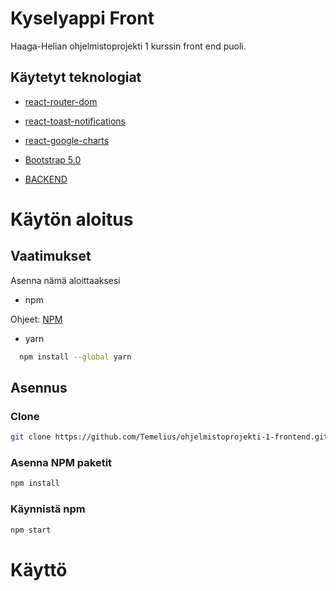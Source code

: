 # Kyselyappi Front
Haaga-Helian ohjelmistoprojekti 1 kurssin front end puoli. 

## Käytetyt teknologiat
* [react-router-dom](https://reactrouter.com/web/guides/quick-start)
* [react-toast-notifications](https://github.com/jossmac/react-toast-notifications)
* [react-google-charts](https://react-google-charts.com/)
* [Bootstrap 5.0](https://getbootstrap.com/docs/5.0/getting-started/introduction/)

* [BACKEND](https://github.com/Temelius/ohjelmistoprojekti-1-backend)


# Käytön aloitus

## Vaatimukset

Asenna nämä aloittaaksesi
* npm

Ohjeet: [NPM](https://www.npmjs.com/get-npm)

* yarn

 ```sh
   npm install --global yarn
   ```

## Asennus

### Clone
   ```sh
   git clone https://github.com/Temelius/ohjelmistoprojekti-1-frontend.git
   ```
### Asenna NPM paketit
   ```sh
   npm install
   ```
### Käynnistä npm
   ```sh
   npm start
   ```

# Käyttö

